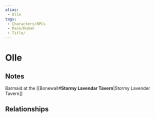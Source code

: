 ```yaml
---
alias: 
 - Olle
tags: 
 - Characters/NPCs
 - Race/Human
 - Title/
---
```


# Olle

## Notes
Barmaid at the [[Bonewall#**Stormy Lavendar Tavern**|Stormy Lavender Tavern]]

## Relationships

